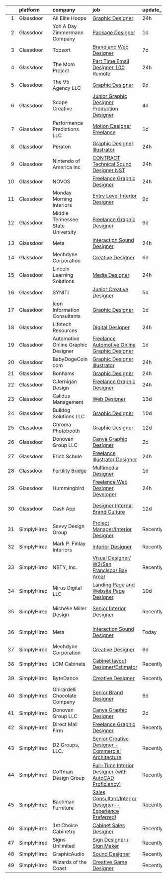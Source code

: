 

|    | platform    | company                            | job                                                                                                                                                                                                                                                                                                                                                                                                                                                                                                                                                                                                                                                                                                                                                                                                                                                                                                                                                      | update_time   | location                   |
|---:|:------------|:-----------------------------------|:---------------------------------------------------------------------------------------------------------------------------------------------------------------------------------------------------------------------------------------------------------------------------------------------------------------------------------------------------------------------------------------------------------------------------------------------------------------------------------------------------------------------------------------------------------------------------------------------------------------------------------------------------------------------------------------------------------------------------------------------------------------------------------------------------------------------------------------------------------------------------------------------------------------------------------------------------------|:--------------|:---------------------------|
|  1 | Glassdoor   | All Elite Hoops                    | [Graphic Designer](https://www.glassdoor.com/partner/jobListing.htm?pos=114&ao=1136043&s=58&guid=000001828bab7c0c918e50afb3be0821&src=GD_JOB_AD&t=SR&vt=w&ea=1&cs=1_e90bb953&cb=1660200648040&jobListingId=1008065721437&jrtk=3-0-1ga5qmv1mi7md801-1ga5qmv23kf0h800-3a5424c9bdd640c0-)                                                                                                                                                                                                                                                                                                                                                                                                                                                                                                                                                                                                                                                                   | 24h           | Remote                     |
|  2 | Glassdoor   | Yoh  A Day   Zimmermann Company    | [Package Designer](https://www.glassdoor.com/partner/jobListing.htm?pos=105&ao=1110586&s=58&guid=000001828bab7c0c918e50afb3be0821&src=GD_JOB_AD&t=SR&vt=w&ea=1&cs=1_9b53d84b&cb=1660200648039&jobListingId=1008063507161&cpc=0C139D4CAD5A6DB2&jrtk=3-0-1ga5qmv1mi7md801-1ga5qmv23kf0h800-dc7e1a1397b199e1--6NYlbfkN0Ae6Qmv8rNb3d5rEsMPL_plhvilYeiJERi7JqghURwQ9bq2mHgMGRGP2iYP1nqVQ_CAH4CA0v5ImKACkfOVwmRt4ZP_yKkrYQvG-WgEjznhn_VDpWqLt9aNw_v_TZNj6iwxRLgp22h8quajIuiYsucJZtbTgOZFKvuC8jT-JHljWHHK7U0zAEt_A98zeQxJbWeoqTCjKVfsUBJlbNfexDxLx7Hw2gXqmacANR8t49ALd3eqkvTIlh6BZ__zDq_ZBCqnDQKl3Z2Xl7Hny9YzK0RvhvdtxE7Z_jH7cPVpOBuB_39ky5fm3n8WOAsrj0vB_IUEN9TuVgXHNyomIZpG9YvjYDeGb0fKRU_dIi_zMxqPgAIzzevROwLX3rwWsOQv9sqbw2zwHj7qvTlK35Cufx7EDQfDQE-HLDfETnrCp5fhiDod8A8Amcht03bQls6wfyxij_IWfgC1T45zWUuqYpd-QO9viTZg7AwEcrjxYOaq6A%3D%3D)                                                                                                                  | 1d            | Burbank, CA                |
|  3 | Glassdoor   | Topsort                            | [Brand and Web Designer](https://www.glassdoor.com/partner/jobListing.htm?pos=127&ao=1136043&s=58&guid=000001828bab7c0c918e50afb3be0821&src=GD_JOB_AD&t=SR&vt=w&cs=1_fdaa290d&cb=1660200648041&jobListingId=1008051935936&jrtk=3-0-1ga5qmv1mi7md801-1ga5qmv23kf0h800-89b85ffb630750fe-)                                                                                                                                                                                                                                                                                                                                                                                                                                                                                                                                                                                                                                                                  | 7d            | Remote                     |
|  4 | Glassdoor   | The Mom Project                    | [Part Time Email Designer  100  Remote ](https://www.glassdoor.com/partner/jobListing.htm?pos=103&ao=1110586&s=58&guid=000001828bab7c0c918e50afb3be0821&src=GD_JOB_AD&t=SR&vt=w&cs=1_711e0618&cb=1660200648038&jobListingId=1008066033972&cpc=84DBBAA61F05C438&jrtk=3-0-1ga5qmv1mi7md801-1ga5qmv23kf0h800-241fd3fd3214398c--6NYlbfkN0BDp_epf89aHDQhKpPegNJQ_ldQpEFZQsM9OcONMGxWx6pU56EKHF58QjVdAUvn2gWIlvxUIluqfpYAPioC8DIYZmv9UJeONt8CFY5ORc_WQKsv1yYrXEtTFSI_h5yMSX7IiYWqR5C5TJXEcBmkje9thJywaOt5VAPE9XchxOIBQPk3clLk6QE8TQpWqXIrPJALrGHGaD3_5h0w_0o4d05ND39i2PE_63je0e30jL7MZ3chE5MpeGInkxrbWC9FmPNIKXNFssmTpF0F0wKs_ZMUAeOSMDJdedgcVM5f46aJ0FaIgKUF4TJSDxX5r88diu-En2wcvIvkUWTn9-N8ufIEUXSOU9czhpNgBmpvqqeC3eQndDPvLnDArpWDJXEWsP0otP0h6klycqlbR9WGlp0sBaY84gXWbZkHlnNy6BzQYVBFtZmg8TGzLfCmexlsEbPezPET9fbxfj7oSF1uQQuKE3xrW-OyP0D6qmINNLFoWAqUw1YCY07pcpghrA5hT-kBAv9k6rNFsB7sK95X3z1S4AMoluyE__iGlszWiu1MaboC30BD-MR5xhKE2sbQu1aR1CBVXaKP8Q%3D%3D) | 24h           | Remote                     |
|  5 | Glassdoor   | The 95 Agency LLC                  | [Graphic Designer](https://www.glassdoor.com/partner/jobListing.htm?pos=118&ao=1136043&s=58&guid=000001828bab7c0c918e50afb3be0821&src=GD_JOB_AD&t=SR&vt=w&ea=1&cs=1_4f6b8e5e&cb=1660200648040&jobListingId=1008044804211&jrtk=3-0-1ga5qmv1mi7md801-1ga5qmv23kf0h800-537f9e6ac4f7e0c8-)                                                                                                                                                                                                                                                                                                                                                                                                                                                                                                                                                                                                                                                                   | 9d            | Remote                     |
|  6 | Glassdoor   | Scope Creative                     | [Junior Graphic Designer Production Designer](https://www.glassdoor.com/partner/jobListing.htm?pos=122&ao=1136043&s=58&guid=000001828bab7c0c918e50afb3be0821&src=GD_JOB_AD&t=SR&vt=w&ea=1&cs=1_92c1b5cb&cb=1660200648040&jobListingId=1008057295326&jrtk=3-0-1ga5qmv1mi7md801-1ga5qmv23kf0h800-df76609bcd3fb119-)                                                                                                                                                                                                                                                                                                                                                                                                                                                                                                                                                                                                                                        | 4d            | Remote                     |
|  7 | Glassdoor   | Performance Predictions LLC        | [Motion Designer  Freelance ](https://www.glassdoor.com/partner/jobListing.htm?pos=126&ao=1136043&s=58&guid=000001828bab7c0c918e50afb3be0821&src=GD_JOB_AD&t=SR&vt=w&ea=1&cs=1_a65d0350&cb=1660200648041&jobListingId=1008063931238&jrtk=3-0-1ga5qmv1mi7md801-1ga5qmv23kf0h800-e7bf1f270e0ce0a1-)                                                                                                                                                                                                                                                                                                                                                                                                                                                                                                                                                                                                                                                        | 1d            | Remote                     |
|  8 | Glassdoor   | Peraton                            | [Graphic Designer Illustrator](https://www.glassdoor.com/partner/jobListing.htm?pos=125&ao=1136043&s=58&guid=000001828bab7c0c918e50afb3be0821&src=GD_JOB_AD&t=SR&vt=w&cs=1_699a67ed&cb=1660200648040&jobListingId=1008065908189&jrtk=3-0-1ga5qmv1mi7md801-1ga5qmv23kf0h800-115a55b5fbf93330-)                                                                                                                                                                                                                                                                                                                                                                                                                                                                                                                                                                                                                                                            | 24h           | Chantilly, VA              |
|  9 | Glassdoor   | Nintendo of America Inc            | [CONTRACT   Technical Sound Designer  NST ](https://www.glassdoor.com/partner/jobListing.htm?pos=119&ao=1136043&s=58&guid=000001828bab7c0c918e50afb3be0821&src=GD_JOB_AD&t=SR&vt=w&cs=1_77c16ccf&cb=1660200648040&jobListingId=1008066224463&jrtk=3-0-1ga5qmv1mi7md801-1ga5qmv23kf0h800-4f54bb3e91a298df-)                                                                                                                                                                                                                                                                                                                                                                                                                                                                                                                                                                                                                                               | 24h           | Redmond, WA                |
| 10 | Glassdoor   | NOVOS                              | [Freelance Graphic Designer](https://www.glassdoor.com/partner/jobListing.htm?pos=113&ao=1136043&s=58&guid=000001828bab7c0c918e50afb3be0821&src=GD_JOB_AD&t=SR&vt=w&ea=1&cs=1_190d1ea5&cb=1660200648040&jobListingId=1008065569895&jrtk=3-0-1ga5qmv1mi7md801-1ga5qmv23kf0h800-09234b0806d38a8a-)                                                                                                                                                                                                                                                                                                                                                                                                                                                                                                                                                                                                                                                         | 24h           | Remote                     |
| 11 | Glassdoor   | Monday Morning Interiors           | [Entry Level Interior Designer](https://www.glassdoor.com/partner/jobListing.htm?pos=108&ao=1136043&s=58&guid=000001828bab7c0c918e50afb3be0821&src=GD_JOB_AD&t=SR&vt=w&ea=1&cs=1_6572a4fb&cb=1660200648039&jobListingId=1008045150537&jrtk=3-0-1ga5qmv1mi7md801-1ga5qmv23kf0h800-9aaef9b9ef6c0ae9-)                                                                                                                                                                                                                                                                                                                                                                                                                                                                                                                                                                                                                                                      | 9d            | Remote                     |
| 12 | Glassdoor   | Middle Tennessee State University  | [Freelance Graphic Designer](https://www.glassdoor.com/partner/jobListing.htm?pos=128&ao=1136043&s=58&guid=000001828bab7c0c918e50afb3be0821&src=GD_JOB_AD&t=SR&vt=w&ea=1&cs=1_ecc70c79&cb=1660200648045&jobListingId=1008044585437&jrtk=3-0-1ga5qmv1mi7md801-1ga5qmv23kf0h800-8952d2a4c1048273-)                                                                                                                                                                                                                                                                                                                                                                                                                                                                                                                                                                                                                                                         | 9d            | Remote                     |
| 13 | Glassdoor   | Meta                               | [Interaction Sound Designer](https://www.glassdoor.com/partner/jobListing.htm?pos=109&ao=1136043&s=58&guid=000001828bab7c0c918e50afb3be0821&src=GD_JOB_AD&t=SR&vt=w&cs=1_cd856b26&cb=1660200648039&jobListingId=1008065898009&jrtk=3-0-1ga5qmv1mi7md801-1ga5qmv23kf0h800-fe4dde66f2e28ecd-)                                                                                                                                                                                                                                                                                                                                                                                                                                                                                                                                                                                                                                                              | 24h           | Burlingame, CA             |
| 14 | Glassdoor   | Mechdyne Corporation               | [Creative Designer](https://www.glassdoor.com/partner/jobListing.htm?pos=129&ao=1136043&s=58&guid=000001828bab7c0c918e50afb3be0821&src=GD_JOB_AD&t=SR&vt=w&ea=1&cs=1_7a8b66b2&cb=1660200648045&jobListingId=1008053541596&jrtk=3-0-1ga5qmv1mi7md801-1ga5qmv23kf0h800-e1701add8073a21d-)                                                                                                                                                                                                                                                                                                                                                                                                                                                                                                                                                                                                                                                                  | 6d            | Mountain View, CA          |
| 15 | Glassdoor   | Lincoln Learning Solutions         | [Media Designer](https://www.glassdoor.com/partner/jobListing.htm?pos=117&ao=1136043&s=58&guid=000001828bab7c0c918e50afb3be0821&src=GD_JOB_AD&t=SR&vt=w&ea=1&cs=1_dbf4afed&cb=1660200648040&jobListingId=1008064925884&jrtk=3-0-1ga5qmv1mi7md801-1ga5qmv23kf0h800-670fa7b195e92d10-)                                                                                                                                                                                                                                                                                                                                                                                                                                                                                                                                                                                                                                                                     | 24h           | Remote                     |
| 16 | Glassdoor   | SYNITI                             | [Junior Creative Designer](https://www.glassdoor.com/partner/jobListing.htm?pos=111&ao=1136043&s=58&guid=000001828bab7c0c918e50afb3be0821&src=GD_JOB_AD&t=SR&vt=w&cs=1_fe117f13&cb=1660200648039&jobListingId=1008055069094&jrtk=3-0-1ga5qmv1mi7md801-1ga5qmv23kf0h800-e738791c9400a7fe-)                                                                                                                                                                                                                                                                                                                                                                                                                                                                                                                                                                                                                                                                | 5d            | Remote                     |
| 17 | Glassdoor   | Icon Information Consultants       | [Graphic Designer](https://www.glassdoor.com/partner/jobListing.htm?pos=107&ao=1110586&s=58&guid=000001828bab7c0c918e50afb3be0821&src=GD_JOB_AD&t=SR&vt=w&ea=1&cs=1_833fde40&cb=1660200648039&jobListingId=1008062649510&cpc=3BA4CE39D5B5DEF5&jrtk=3-0-1ga5qmv1mi7md801-1ga5qmv23kf0h800-33459f4782cf66ff--6NYlbfkN0APudME1iZQyqIRdT3ujTtTnVuWAF03DfIsZXN7IhOR9SfEN2BLZHYomRVvRwdncKrNG22P6bNRFRLvpC1B8gO2urVX59Z6iyVoTlwECby2FmQh5ETISnoC3NgvLcR5fnRMe4cJfT-x1I-9FjkPU0NkYclKrnmeJATLGZpeBkyLC1d9ImGKvLYS7ZGx9rM77Q4v7rAp5sEQBs5gC53I2wQjufGc8hAI9x1FkLpDCbMwOi8J4-Csr61UGSVlM1cf4eHozKbG-msuLC3yzwHkNZzeX3XpN5XOUfRmHdlskIw23jlnXziPtiKiDIFB6-lvx32H4dsLpYf7erjIcvVEcl-xgAmpkp4BEBqMw5E_DV_GSTurvdw1VgqFI15JHq-ZeK8OiYPqsB4l40iugG2bbr1MCOW4EknGPhlj63cWzHATGeptT1QZPDUjuef_Cm2Yz68TcQ6V4pMPNG5rOoyonJVME6Ogl7jNQi6zqndjwOUQJpKeAyQVQE_n-TnxVCoJGLbXmiPg55zTgg%3D%3D)                                                                                  | 1d            | Remote                     |
| 18 | Glassdoor   | Lifetech Resources                 | [Digital Designer](https://www.glassdoor.com/partner/jobListing.htm?pos=116&ao=1136043&s=58&guid=000001828bab7c0c918e50afb3be0821&src=GD_JOB_AD&t=SR&vt=w&ea=1&cs=1_a60169fc&cb=1660200648040&jobListingId=1008065163300&jrtk=3-0-1ga5qmv1mi7md801-1ga5qmv23kf0h800-facd9eb0a66cc8da-)                                                                                                                                                                                                                                                                                                                                                                                                                                                                                                                                                                                                                                                                   | 24h           | Remote                     |
| 19 | Glassdoor   | Automotive Online Graphic Designer | [Freelance Automotive Online Graphic Designer](https://www.glassdoor.com/partner/jobListing.htm?pos=106&ao=1110586&s=58&guid=000001828bab7c0c918e50afb3be0821&src=GD_JOB_AD&t=SR&vt=w&ea=1&cs=1_5226344e&cb=1660200648039&jobListingId=1008062665826&cpc=FA84DF7EA1EC2398&jrtk=3-0-1ga5qmv1mi7md801-1ga5qmv23kf0h800-e6cba8c07fc3ce8d--6NYlbfkN0DErd5I9McD7cRkBvdvpgLNNu9G_nar-sNj4cKQCjkRCIjXfPSy6d0xbkvT_D_ecSKPU5kzDGHqsOjaScAUUXJUGrP7g0KKBrC0EO4e1OLVkrrVXnn7f-vdUbM7rPXDvMD-B57H2IXrZzXhxrBqvEGn4_HY80ZEM-UwUUpuvLDQnlVgBdCbn-mi4t41Tci38kz0tZNExMmOE1ir64Jov7urEjMQJyXyawI-fuC42scbEhwL8z0TxiBWucAbcb2nsnJx5QVGnzN9ZyKYGl6kpB5S3-2ArHl-tGgeWIT-U4U5Z_GIGC6bl4Ibfl5-26hfD191iplnvnZizJAYJD0qb7czjamEfZugbL3w3IeUHk8W5I9iHtKIoKeuFOZ87WKKsJJhtIwpur44r62-m3FlL1T1CrzZIYtZpIXBitl5WGupm0MpMZrXsH-u4xqKzAQxhvEl9cMfyRavFZwJ-6wYaMqegJrLup6mPsrfogxn-LmMvkHLZWIZwBAGClIEe-1VUSQjf4NDPoWj0g%3D%3D)                                                      | 1d            | Remote                     |
| 20 | Glassdoor   | BabyDogeCoin com                   | [Graphic Designer Illustrator](https://www.glassdoor.com/partner/jobListing.htm?pos=112&ao=1136043&s=58&guid=000001828bab7c0c918e50afb3be0821&src=GD_JOB_AD&t=SR&vt=w&ea=1&cs=1_43b08799&cb=1660200648039&jobListingId=1008065069760&jrtk=3-0-1ga5qmv1mi7md801-1ga5qmv23kf0h800-79f1f27e7dcd5b0b-)                                                                                                                                                                                                                                                                                                                                                                                                                                                                                                                                                                                                                                                       | 24h           | Remote                     |
| 21 | Glassdoor   | Bonhams                            | [Graphic Designer](https://www.glassdoor.com/partner/jobListing.htm?pos=120&ao=1136043&s=58&guid=000001828bab7c0c918e50afb3be0821&src=GD_JOB_AD&t=SR&vt=w&cs=1_230f6ee7&cb=1660200648040&jobListingId=1008065239201&jrtk=3-0-1ga5qmv1mi7md801-1ga5qmv23kf0h800-cede3a89c5d13248-)                                                                                                                                                                                                                                                                                                                                                                                                                                                                                                                                                                                                                                                                        | 24h           | Remote                     |
| 22 | Glassdoor   | CJernigan Design                   | [Freelance Graphic Designer](https://www.glassdoor.com/partner/jobListing.htm?pos=110&ao=1136043&s=58&guid=000001828bab7c0c918e50afb3be0821&src=GD_JOB_AD&t=SR&vt=w&ea=1&cs=1_d2d6a7c6&cb=1660200648039&jobListingId=1008065659565&jrtk=3-0-1ga5qmv1mi7md801-1ga5qmv23kf0h800-20babb6c2227ae56-)                                                                                                                                                                                                                                                                                                                                                                                                                                                                                                                                                                                                                                                         | 24h           | Remote                     |
| 23 | Glassdoor   | Calidus Management                 | [Web Designer](https://www.glassdoor.com/partner/jobListing.htm?pos=121&ao=1136043&s=58&guid=000001828bab7c0c918e50afb3be0821&src=GD_JOB_AD&t=SR&vt=w&ea=1&cs=1_e2203b13&cb=1660200648040&jobListingId=1008035890330&jrtk=3-0-1ga5qmv1mi7md801-1ga5qmv23kf0h800-5dae526d84883bc8-)                                                                                                                                                                                                                                                                                                                                                                                                                                                                                                                                                                                                                                                                       | 13d           | Remote                     |
| 24 | Glassdoor   | Bulldog Solutions LLC              | [Graphic Designer](https://www.glassdoor.com/partner/jobListing.htm?pos=124&ao=1136043&s=58&guid=000001828bab7c0c918e50afb3be0821&src=GD_JOB_AD&t=SR&vt=w&ea=1&cs=1_49fe1a1b&cb=1660200648040&jobListingId=1008040593625&jrtk=3-0-1ga5qmv1mi7md801-1ga5qmv23kf0h800-92a378b6144ca980-)                                                                                                                                                                                                                                                                                                                                                                                                                                                                                                                                                                                                                                                                   | 10d           | Remote                     |
| 25 | Glassdoor   | Chroma Photobooth                  | [Graphic Designer](https://www.glassdoor.com/partner/jobListing.htm?pos=130&ao=1136043&s=58&guid=000001828bab7c0c918e50afb3be0821&src=GD_JOB_AD&t=SR&vt=w&cs=1_3d5a2c3b&cb=1660200648045&jobListingId=1008037243029&jrtk=3-0-1ga5qmv1mi7md801-1ga5qmv23kf0h800-b8343d02f9ec1905-)                                                                                                                                                                                                                                                                                                                                                                                                                                                                                                                                                                                                                                                                        | 12d           | Remote                     |
| 26 | Glassdoor   | Donovan Group LLC                  | [Canva Graphic Designer](https://www.glassdoor.com/partner/jobListing.htm?pos=101&ao=1110586&s=58&guid=000001828bab7c0c918e50afb3be0821&src=GD_JOB_AD&t=SR&vt=w&ea=1&cs=1_bed4ebe8&cb=1660200648038&jobListingId=1008060685448&cpc=334ABAF5D42DC775&jrtk=3-0-1ga5qmv1mi7md801-1ga5qmv23kf0h800-f451a6fb5bc601e2--6NYlbfkN0BJ_AEIqZhgZh0QtBJqLEOAG-wgsqijbWkj2raAy6JciyzPU3skVhMSWRhWZfxsl-0jraDw0OTcid7aqF_rtPrwThwA3XntpUk6Adf84SuCAUqKaRumHQAoFNA86lfeYIMicO9o-lJzFgLQ3oI2cpQYJy9Mv-0s-tItmoU0kvG4l_57EXRuM46qDWjvQK__U_t1lcQanaXZQk4ejuqDtSUF2n1OwnCv-vwY1M7CihlIZNRuS9_xMY8PDiMU2-gTnEqZENlDlFIERVa38ehyALOq9jGx1W3haaZ4IFayNWfW0gDG10YYJ50JaiB-HHt8F_lKUCN6lDAT-sRdie65rIg8muPOqZjm9xYziscFffvl69SaBhSiiwVnP4uv_9m5hVvVgYfHgJ_TQ85w6Nw7BASrJhTl03lJZEgiEZpewxWPn_WGUGc9aMFkfAKYSiXMgH10Zhi4jSdgnCtzzKA7rlRG-CQE_B_CQZge1qtieY98eGRTs2wTNcgBwpIFgCnFmns%3D)                                                                                          | 2d            | Remote                     |
| 27 | Glassdoor   | Erich Schule                       | [Freelance Illustrator Designer](https://www.glassdoor.com/partner/jobListing.htm?pos=104&ao=1110586&s=58&guid=000001828bab7c0c918e50afb3be0821&src=GD_JOB_AD&t=SR&vt=w&ea=1&cs=1_bd984e5d&cb=1660200648039&jobListingId=1008064265759&cpc=1160948BCBA38B5B&jrtk=3-0-1ga5qmv1mi7md801-1ga5qmv23kf0h800-ad29c4fb9b5a9b5b--6NYlbfkN0ArvvHztxa_QWvsNLhOySjKzw-bQTFRMSjNwIgmjje6fe3zD0nFjfxMeHQlvvWv4Ctb4P3TxhKgfvsSKeG_iuwbaWZuDKvw6pD4KLRyVK5fUlY94-0kF0Nyt7r3FrIqC8O3Yv7t7Px2DO34ZmjSX84_BGs8adySBruUdRNx7w5vfuu4N6mCx8dWXSHyGzduyxpVU4j4lxdzBYEpD0lfdjaWJEztaT4pdjn8Rz7JFBZcNMJIh5BX2LgX_KX20vt2oKkqCCfa3Hn05EwOFFBnav-fj68KQEGS0L8jHZpzho7JlQVfjCC8qmnlHbl7CZz3TpH37BYu93ZYSRlMrHjkUji6VYFoco5_EhSQ_uE3ZwjJEw9GmsRs1N8vg6gSBRgJ2GrJP1BbpbdgStEyg65DVy07aftu1yzItzhou2JqiDMY-2s89fhzsxroCVmAGzPJiBcC1bIY3DbbfPJEkXDdvbiqAbxlW2rU11cP01_JiynS9nSo97SDcTaFCxxTNywobGU%3D)                                                                                  | 24h           | New York, NY               |
| 28 | Glassdoor   | Fertility Bridge                   | [Multimedia Designer](https://www.glassdoor.com/partner/jobListing.htm?pos=115&ao=1136043&s=58&guid=000001828bab7c0c918e50afb3be0821&src=GD_JOB_AD&t=SR&vt=w&cs=1_7aad2bbf&cb=1660200648040&jobListingId=1008063862088&jrtk=3-0-1ga5qmv1mi7md801-1ga5qmv23kf0h800-e970e7beec997e55-)                                                                                                                                                                                                                                                                                                                                                                                                                                                                                                                                                                                                                                                                     | 1d            | Remote                     |
| 29 | Glassdoor   | Hummingbird                        | [Freelance Web Designer Developer](https://www.glassdoor.com/partner/jobListing.htm?pos=102&ao=1110586&s=58&guid=000001828bab7c0c918e50afb3be0821&src=GD_JOB_AD&t=SR&vt=w&ea=1&cs=1_ad083221&cb=1660200648038&jobListingId=1008065679141&cpc=1120CD366D53BFD9&jrtk=3-0-1ga5qmv1mi7md801-1ga5qmv23kf0h800-8b5ff98e9eb5484a--6NYlbfkN0AY4guaBc_odNxnJHTncvfwFu86WvDwtbc_K-gSZc1x5KUyCNRpwyTyIuHxp8Hi9uGeTf5uAJ3AhlnbRke2BR7GV57DUumpabACgxG1KbB7AR21wxDYzWWPICmxAWv-9K4Jr9HD5tDu03thMqF2YLzKb9ODkqCsk24MhykRGZMTmXspG30xspOE1rYDXilaJJrk_Vk7ItqxUvcRVsxB66cF4RoyKnc_B3ROi9NhIBTTG_zuVIlDKRmZc7dECsvFVyaVJeqcoPUyZi_WHBpR1sXWuJhTCzIq9NvtmIloYvUcFiykYp2ZhQ6b4FCFCIOtSad2jmkcm_fbDyQMt6crTqdwd4nnZs6mA3mGmr0Hbh8LSJSvT0EHTpgJwso0b6Esd5F5jNd-yo7zCjdCtKwv458cxJZn-gj0KUvzCVQ5-MNpQ2gGJzl27OLjo1Ibq4Y3jvotxEvchvqk9N-KRHjoL4w6Nrk68-23DL425iucCDYQrVaIhIx3yphqzpSs6ViT96U%3D)                                                                                | 24h           | Remote                     |
| 30 | Glassdoor   | Cash App                           | [Designer   Internal Brand   Culture](https://www.glassdoor.com/partner/jobListing.htm?pos=123&ao=1136043&s=58&guid=000001828bab7c0c918e50afb3be0821&src=GD_JOB_AD&t=SR&vt=w&cs=1_853f471d&cb=1660200648040&jobListingId=1008039074216&jrtk=3-0-1ga5qmv1mi7md801-1ga5qmv23kf0h800-5a5be235c83c5e5c-)                                                                                                                                                                                                                                                                                                                                                                                                                                                                                                                                                                                                                                                     | 12d           | San Francisco, CA          |
| 31 | SimplyHired | Savvy Design Group                 | [Project Manager/Interior Designer](https://www.simplyhired.com/job/YsTVNp6nM336MjEWyi9A2oN5zVIl9wlJWq0tDVxZK_pWOgvFYeDoqg?q=creative+designer)                                                                                                                                                                                                                                                                                                                                                                                                                                                                                                                                                                                                                                                                                                                                                                                                          | Recently      | St. Louis, MO              |
| 32 | SimplyHired | Mark P. Finlay Interiors           | [Interior Designer](https://www.simplyhired.com/job/ACgOSNiid54dHRncHMCwghe-aS3BcO9vqWd8eYePE-qHsahtdA-t3g?q=creative+designer)                                                                                                                                                                                                                                                                                                                                                                                                                                                                                                                                                                                                                                                                                                                                                                                                                          | Recently      | Southport, CT              |
| 33 | SimplyHired | NBTY, Inc.                         | [Visual Designer/ W2/San Francisco/ Bay Area/](https://www.simplyhired.com/job/uGtNL2gmvwF4cWoAmoqNowoCFhXmVtuPZclzbP58RQkNpX3_Z8Ag3Q?q=creative+designer)                                                                                                                                                                                                                                                                                                                                                                                                                                                                                                                                                                                                                                                                                                                                                                                               | Recently      | San Jose, CA               |
| 34 | SimplyHired | Mirus Digital LLC                  | [Landing Page and Website Page Designer](https://www.simplyhired.com/job/oo4dqrQQgFs9sUqyaAn7EyQ-_xmtovakrgmdemUB7YAejn5is6LAsg?q=creative+designer)                                                                                                                                                                                                                                                                                                                                                                                                                                                                                                                                                                                                                                                                                                                                                                                                     | 10d           | Remote                     |
| 35 | SimplyHired | Michelle Miller Design             | [Senior Interior Designer](https://www.simplyhired.com/job/Sys27llYxhHd2Iu__rvU_izDDcx-fz8jwbDpbCIOLy5Dr_B0O3v-Mg?q=creative+designer)                                                                                                                                                                                                                                                                                                                                                                                                                                                                                                                                                                                                                                                                                                                                                                                                                   | Recently      | Saint Petersburg, FL       |
| 36 | SimplyHired | Meta                               | [Interaction Sound Designer](https://www.simplyhired.com/job/BUTo3KhLzxoKh7Kj0H3U3RFFPKPh3RmlNW42Vd-j7EoZZ1QMa0Khaw?q=creative+designer)                                                                                                                                                                                                                                                                                                                                                                                                                                                                                                                                                                                                                                                                                                                                                                                                                 | Today         | Burlingame, CA +1 location |
| 37 | SimplyHired | Mechdyne Corporation               | [Creative Designer](https://www.simplyhired.com/job/c2PXIW8qc-OX2MDtC21vkaO36OH4NmvIrfhIGhfrINDM8WLFPtgzlQ?q=creative+designer)                                                                                                                                                                                                                                                                                                                                                                                                                                                                                                                                                                                                                                                                                                                                                                                                                          | 6d            | Mountain View, CA          |
| 38 | SimplyHired | LCM Cabinets                       | [Cabinet layout Designer/Estimator](https://www.simplyhired.com/job/DGSlfiUPWVOU_IlQXYWu3NE8c65_nAMngwGpdSuOIPTgYpGha4wvXw?q=creative+designer)                                                                                                                                                                                                                                                                                                                                                                                                                                                                                                                                                                                                                                                                                                                                                                                                          | Recently      | Monroe, WA                 |
| 39 | SimplyHired | ByteDance                          | [Creative Designer](https://www.simplyhired.com/job/0Wsu_j-iNzNT7TgQoCdaUX2VRfM8Y68oP7OcTq4exRfkeEAE8cedQQ?q=creative+designer)                                                                                                                                                                                                                                                                                                                                                                                                                                                                                                                                                                                                                                                                                                                                                                                                                          | Recently      | Mountain View, CA          |
| 40 | SimplyHired | Ghirardelli Chocolate Company      | [Senior Brand Designer](https://www.simplyhired.com/job/INZj1RwZuVtR5dWO0moJTYfQh93qPwaJ9-z_GSOgfq0IwO3ogwHI5g?q=creative+designer)                                                                                                                                                                                                                                                                                                                                                                                                                                                                                                                                                                                                                                                                                                                                                                                                                      | 6d            | San Leandro, CA            |
| 41 | SimplyHired | Donovan Group LLC                  | [Canva Graphic Designer](https://www.simplyhired.com/job/5qp1tA4z45zuF3DMaMEPooehE2MmaSwuJNA3VGH2AcPW6AnAdcVPdQ?q=creative+designer)                                                                                                                                                                                                                                                                                                                                                                                                                                                                                                                                                                                                                                                                                                                                                                                                                     | 2d            | Remote                     |
| 42 | SimplyHired | Direct Mail Firm                   | [Freelance Graphic Designer](https://www.simplyhired.com/job/UAWAJO5Zuoq_05Sn5bB89OQBH5fsmBfgLGyALbbesiMObR8UsXk4rw?q=creative+designer)                                                                                                                                                                                                                                                                                                                                                                                                                                                                                                                                                                                                                                                                                                                                                                                                                 | Recently      | Remote                     |
| 43 | SimplyHired | D2 Groups, LLC.                    | [Senior Creative Designer - Commercial Architecture](https://www.simplyhired.com/job/Yzphuvu4v4KIeGAg97r-GC4K2aaGuq7WuIAfSSpOBYl9P_dmzDtnLw?q=creative+designer)                                                                                                                                                                                                                                                                                                                                                                                                                                                                                                                                                                                                                                                                                                                                                                                         | Recently      | King of Prussia, PA        |
| 44 | SimplyHired | Coffman Design Group               | [Full-Time Interior Designer (with AutoCAD Proficiency)](https://www.simplyhired.com/job/Xx7hJsbn6OIObeoohRD70Y4VdH0y_sC279UDSdlsem1MGWNh8Uj_rg?q=creative+designer)                                                                                                                                                                                                                                                                                                                                                                                                                                                                                                                                                                                                                                                                                                                                                                                     | Recently      | Naples, FL                 |
| 45 | SimplyHired | Bachman Furniture                  | [Sales Consultant/Interior Designer-- Experience Preferred!](https://www.simplyhired.com/job/6TuJt7dhkjzybzgT-N8n2n4rIMgK9cfgACJfhp90n_CRte5UgeCTFg?q=creative+designer)                                                                                                                                                                                                                                                                                                                                                                                                                                                                                                                                                                                                                                                                                                                                                                                 | Recently      | Milwaukee, WI              |
| 46 | SimplyHired | 1st Choice Cabinetry               | [Cabinet Sales Designer](https://www.simplyhired.com/job/2cYJY9dn7vkFzAY6L_OwbtxyqmD9j_JkSIPJMG0--9f3Wx8cyjQsiQ?q=creative+designer)                                                                                                                                                                                                                                                                                                                                                                                                                                                                                                                                                                                                                                                                                                                                                                                                                     | Recently      | Charlotte, NC              |
| 47 | SimplyHired | Signs Unlimited                    | [Sign Designer / Sign Maker](https://www.simplyhired.com/job/hnU32LsR5OCl0KxBpNZFUZqSASbFg9SJwXEHKhwhrtK4FO-2ly4F-A?q=creative+designer)                                                                                                                                                                                                                                                                                                                                                                                                                                                                                                                                                                                                                                                                                                                                                                                                                 | Recently      | San Jose, CA               |
| 48 | SimplyHired | GraphicAudio                       | [Sound Designer](https://www.simplyhired.com/job/tpxG3u0VMzCKteQYdKolpCqGoSBv-BSP6-ugLnAgXYs5lOtcbAckwg?q=creative+designer)                                                                                                                                                                                                                                                                                                                                                                                                                                                                                                                                                                                                                                                                                                                                                                                                                             | Recently      | Remote                     |
| 49 | SimplyHired | Wizards of the Coast               | [Creative Game Designer](https://www.simplyhired.com/job/3U5NPAcld9zZ3VOc-NItCD-NzNvgqaZqPjmcmGZRZsaeN5WygOP2eA?q=creative+designer)                                                                                                                                                                                                                                                                                                                                                                                                                                                                                                                                                                                                                                                                                                                                                                                                                     | Recently      | Renton, WA                 |